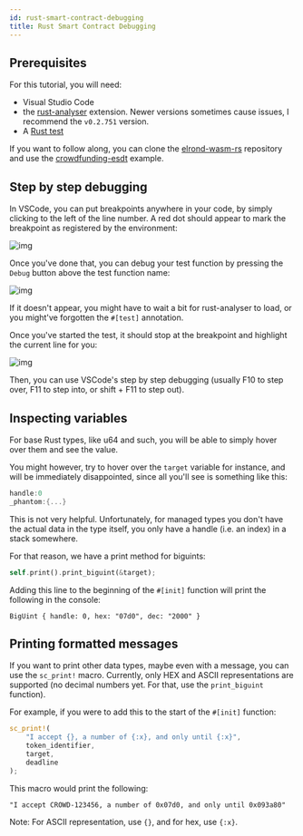 ```yaml
---
id: rust-smart-contract-debugging
title: Rust Smart Contract Debugging
---
```


## Prerequisites

For this tutorial, you will need:
- Visual Studio Code  
- the [rust-analyser](https://marketplace.visualstudio.com/items?itemName=matklad.rust-analyzer) extension. Newer versions sometimes cause issues, I recommend the `v0.2.751` version.  
- A [Rust test](rust-testing-framework.md)

If you want to follow along, you can clone the [elrond-wasm-rs](https://github.com/ElrondNetwork/elrond-wasm-rs) repository and use the [crowdfunding-esdt](https://github.com/ElrondNetwork/elrond-wasm-rs/tree/master/contracts/examples/crowdfunding-esdt) example.  

## Step by step debugging

In VSCode, you can put breakpoints anywhere in your code, by simply clicking to the left of the line number. A red dot should appear to mark the breakpoint as registered by the environment:

![img](/developers/rust-sc-debugging/breakpoint_setup.png)

Once you've done that, you can debug your test function by pressing the `Debug` button above the test function name:

![img](/developers/rust-sc-debugging/start_test.png)

If it doesn't appear, you might have to wait a bit for rust-analyser to load, or you might've forgotten the `#[test]` annotation.  

Once you've started the test, it should stop at the breakpoint and highlight the current line for you:

![img](/developers/rust-sc-debugging//first_step_debugging.png)

Then, you can use VSCode's step by step debugging (usually F10 to step over, F11 to step into, or shift + F11 to step out).

## Inspecting variables

For base Rust types, like u64 and such, you will be able to simply hover over them and see the value.

You might however, try to hover over the `target` variable for instance, and will be immediately disappointed, since all you'll see is something like this:

```rust
handle:0
_phantom:{...}
```

This is not very helpful. Unfortunately, for managed types you don't have the actual data in the type itself, you only have a handle (i.e. an index) in a stack somewhere. 

For that reason, we have a print method for biguints:

```rust
self.print().print_biguint(&target);
```

Adding this line to the beginning of the `#[init]` function will print the following in the console:

`BigUint { handle: 0, hex: "07d0", dec: "2000" }`

## Printing formatted messages

If you want to print other data types, maybe even with a message, you can use the `sc_print!` macro. Currently, only HEX and ASCII representations are supported (no decimal numbers yet. For that, use the `print_biguint` function).  

For example, if you were to add this to the start of the `#[init]` function:
```rust
sc_print!(
    "I accept {}, a number of {:x}, and only until {:x}",
    token_identifier,
    target,
    deadline
);
```

This macro would print the following: 

`"I accept CROWD-123456, a number of 0x07d0, and only until 0x093a80"`

Note: For ASCII representation, use `{}`, and for hex, use `{:x}`.  

